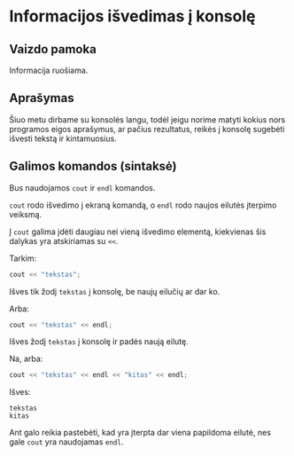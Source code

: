 # Informacijos išvedimas į konsolę

## Vaizdo pamoka

Informacija ruošiama.

## Aprašymas

Šiuo metu dirbame su konsolės langu, todėl jeigu norime matyti kokius nors programos eigos aprašymus, ar pačius rezultatus, reikės į konsolę sugebėti išvesti tekstą ir kintamuosius.

## Galimos komandos (sintaksė)

Bus naudojamos `cout` ir `endl` komandos.

`cout` rodo išvedimo į ekraną komandą, o `endl` rodo naujos eilutės įterpimo veiksmą.

Į `cout` galima įdėti daugiau nei vieną išvedimo elementą, kiekvienas šis dalykas yra atskiriamas su `<<`.

Tarkim:

```cpp
cout << "tekstas";
```

Išves tik žodį `tekstas` į konsolę, be naujų eilučių ar dar ko.

Arba:

```cpp
cout << "tekstas" << endl;
```

Išves žodį `tekstas` į konsolę ir padės naują eilutę.

Na, arba:

```cpp
cout << "tekstas" << endl << "kitas" << endl;
```

Išves:

```
tekstas
kitas

```

Ant galo reikia pastebėti, kad yra įterpta dar viena papildoma eilutė, nes gale `cout` yra naudojamas `endl`.

